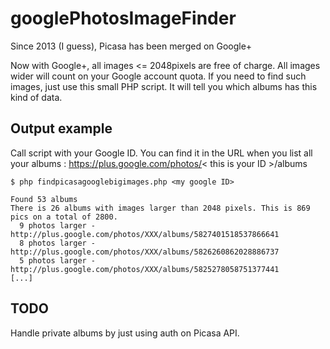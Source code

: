 googlePhotosImageFinder
=======================
Since 2013 (I guess), Picasa has been merged on Google+

Now with Google+, all images <= 2048pixels are free of charge. All images wider will count on your Google account quota.
If you need to find such images, just use this small PHP script. It will tell you which albums has this kind of data.

Output example
--------------
Call script with your Google ID. You can find it in the URL when you list all your albums : 
https://plus.google.com/photos/< this is your ID >/albums

	$ php findpicasagooglebigimages.php <my google ID>

	Found 53 albums
	There is 26 albums with images larger than 2048 pixels. This is 869 pics on a total of 2800.
	  9 photos larger - http://plus.google.com/photos/XXX/albums/5827401518537866641
	  8 photos larger - http://plus.google.com/photos/XXX/albums/5826260862028886737
	  5 photos larger - http://plus.google.com/photos/XXX/albums/5825278058751377441
	[...]


TODO
----
Handle private albums by just using auth on Picasa API.

